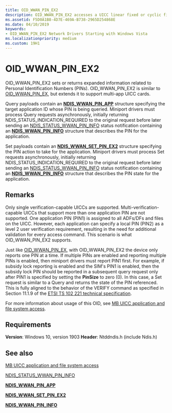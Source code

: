 ```yaml
---
title: OID_WWAN_PIN_EX2
description: OID_WWAN_PIN_EX2 accesses a UICC linear fixed or cyclic file, the structure type of which is WwanUiccFileStructureCyclic or WwanUiccFileStructureLinear.
ms.assetid: F5D0A1B8-4D7E-469A-B738-2965D254868E
ms.date: 04/10/2019
keywords: 
- OID_WWAN_PIN_EX2 Network Drivers Starting with Windows Vista
ms.localizationpriority: medium
ms.custom: 19H1
---
```


# OID_WWAN_PIN_EX2

OID_WWAN_PIN_EX2 sets or returns expanded information related to Personal Identification Numbers (PINs). OID_WWAN_PIN_EX2 is similar to [OID_WWAN_PIN_EX](oid-wwan-pin-ex.md), but extends it to support multi-app UICC cards.

Query payloads contain an [**NDIS_WWAN_PIN_APP**](https://docs.microsoft.com/windows-hardware/drivers/ddi/ndiswwan/ns-ndiswwan-_ndis_wwan_pin_app) structure specifying the target application ID whose PIN is being queried. Miniport drivers must process Query requests asynchronously, initially returning NDIS_STATUS_INDICATION_REQUIRED to the original request before later sending an [NDIS_STATUS_WWAN_PIN_INFO](ndis-status-wwan-pin-info.md) status notification containing an [**NDIS_WWAN_PIN_INFO**](https://docs.microsoft.com/windows-hardware/drivers/ddi/ndiswwan/ns-ndiswwan-_ndis_wwan_pin_info) structure that describes the PIN for the application. 

Set payloads contain an [**NDIS_WWAN_SET_PIN_EX2**](https://docs.microsoft.com/windows-hardware/drivers/ddi/ndiswwan/ns-ndiswwan-_ndis_wwan_set_pin_ex2) structure specifying the PIN action to take for the application. Miniport drivers must process Set requests asynchronously, initially returning NDIS_STATUS_INDICATION_REQUIRED to the original request before later sending an [NDIS_STATUS_WWAN_PIN_INFO](ndis-status-wwan-pin-info.md) status notification containing an [**NDIS_WWAN_PIN_INFO**](https://docs.microsoft.com/windows-hardware/drivers/ddi/ndiswwan/ns-ndiswwan-_ndis_wwan_pin_info) structure that describes the PIN state for the application.

## Remarks

Only single verification-capable UICCs are supported. Multi-verification-capable UICCs that support more than one application PIN are not supported. One application PIN (PIN1) is assigned to all ADFs/DFs and files on the UICC. However, each application can specify a local PIN (PIN2) as a level 2 user verification requirement, resulting in the need for additional validation for every access command. This scenario is what OID_WWAN_PIN_EX2 supports.

Just like [OID_WWAN_PIN_EX](oid-wwan-pin-ex.md), with OID_WWAN_PIN_EX2 the device only reports one PIN at a time. If multiple PINs are enabled and reporting multiple PINs is enabled, then miniport drivers must report PIN1 first. For example, if subsidy lock reporting is enabled and the SIM's PIN1 is enabled, then the subsidy lock PIN should be reported in a subsequent query request only after PIN1 is specified by setting the **PinSize** to zero (0). In this case, a Set request is similar to a Query and returns the state of the PIN referenced. This is fully aligned to the behavior of the VERIFY command as specified in Section 11.1.9 of the [ETSI TS 102 221 technical specification](https://go.microsoft.com/fwlink/p/?linkid=864594).

For more information about usage of this OID, see [MB UICC application and file system access](mb-uicc-application-and-file-system-access.md).

## Requirements

**Version**: Windows 10, version 1903
**Header**: Ntddndis.h (include Ndis.h)

## See also

[MB UICC application and file system access](mb-uicc-application-and-file-system-access.md)

[NDIS_STATUS_WWAN_PIN_INFO](ndis-status-wwan-pin-info.md)

[**NDIS_WWAN_PIN_APP**](https://docs.microsoft.com/windows-hardware/drivers/ddi/ndiswwan/ns-ndiswwan-_ndis_wwan_pin_app)

[**NDIS_WWAN_SET_PIN_EX2**](https://docs.microsoft.com/windows-hardware/drivers/ddi/ndiswwan/ns-ndiswwan-_ndis_wwan_set_pin_ex2)

[**NDIS_WWAN_PIN_INFO**](https://docs.microsoft.com/windows-hardware/drivers/ddi/ndiswwan/ns-ndiswwan-_ndis_wwan_pin_info)
